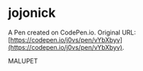 # jojonick

A Pen created on CodePen.io. Original URL: [https://codepen.io/j0vs/pen/vYbXbyv](https://codepen.io/j0vs/pen/vYbXbyv).

MALUPET